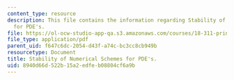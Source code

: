 ```yaml
---
content_type: resource
description: This file contains the information regarding Stability of Numerical Schemes
  for PDE's.
file: https://ol-ocw-studio-app-qa.s3.amazonaws.com/courses/18-311-principles-of-applied-mathematics-spring-2014/8940d66d522b15a2edfeb08804cf6a9b_MIT18_311S14_NumSchemeStab.pdf
file_type: application/pdf
parent_uid: f647c6dc-2054-d43f-a74c-bc3cc8cb949b
resourcetype: Document
title: Stability of Numerical Schemes for PDE's.
uid: 8940d66d-522b-15a2-edfe-b08804cf6a9b
---
```

